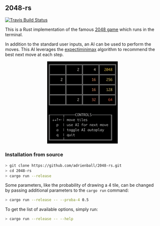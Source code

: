 ## 2048-rs
[![Travis Build Status](https://travis-ci.org/adrienball/2048-rs.svg?branch=master)](https://travis-ci.org/adrienball/2048-rs)

This is a Rust implementation of the famous [2048 game](https://en.wikipedia.org/wiki/2048_\(video_game\)) which runs in the terminal.

In addition to the standard user inputs, an AI can be used to perform the moves. This AI leverages the [expectiminimax](https://en.wikipedia.org/wiki/Expectiminimax) algorithm to recommend the best next move at each step.

<p align="center">
    <img src="./.img/screenshot.png?raw=true" alt="Game screenshot" width="230">
</p>

### Installation from source

```bash
> git clone https://github.com/adrienball/2048-rs.git
> cd 2048-rs
> cargo run --release
```

Some parameters, like the probability of drawing a 4 tile, can be changed by passing additional parameters to the `cargo run` command:

```bash
> cargo run --release -- --proba-4 0.5
```

To get the list of available options, simply run:

```bash
> cargo run --release -- --help
```
